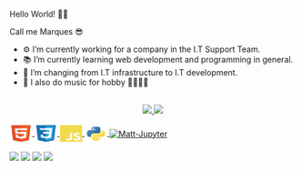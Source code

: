 Hello World! 🤘🏻

Call me Marques 😎
<br>

- ⚙ I’m currently working for a company in the I.T Support Team.
- 📚 I’m currently learning web development and programming in general.
- 👯 I’m changing from I.T infrastructure to I.T development.
- 🎵 I also do music for hobby 🎸🎷🥁🎹

<br>
<div align="center">
  <a href="https://github.com/Marques260">
  <img height="180em" src="https://github-readme-stats.vercel.app/api?username=Marques260&show_icons=true&theme=dark&include_all_commits=true&count_private=true"/>
  <img height="180em" src="https://github-readme-stats.vercel.app/api/top-langs/?username=Marques260&layout=compact&langs_count=7&theme=dark"/>
</div>
  
  <div style="display: inline_block"><br>
  <img align="center" alt="Matt-HTML" height="30" width="40" src="https://raw.githubusercontent.com/devicons/devicon/master/icons/html5/html5-original.svg">
  <img align="center" alt="Matt-CSS" height="30" width="40" src="https://raw.githubusercontent.com/devicons/devicon/master/icons/css3/css3-original.svg">
  <img align="center" alt="Matt-JS" height="30" width="40" src="https://raw.githubusercontent.com/devicons/devicon/master/icons/javascript/javascript-plain.svg">
  <img align="center" alt="Matt-Python" height="30" width="40" src="https://raw.githubusercontent.com/devicons/devicon/master/icons/python/python-original.svg">
  <img align="center" alt="Matt-Jupyter" height="30" width="40" src="https://cdn.jsdelivr.net/gh/devicons/devicon/icons/jupyter/jupyter-original-wordmark.svg">
 <!-- <img align="right" alt="Mateus-pic" height="150" style="border-radius:50px;" src=""> AVATAR Coming Soon!-->
</div>
  
 <br>
  
<div> 
  <a href = "mailto:mateus.marques260@hotmail.com"><img src="https://img.shields.io/badge/Microsoft_Outlook-0078D4?style=for-the-badge&logo=microsoft-outlook&logoColor=white" target="_blank"></a>
  <a href="https://github.com/Marques260" target="_blank"><img src="https://img.shields.io/badge/-LinkedIn-%230077B5?style=for-the-badge&logo=linkedin&logoColor=white" target="_blank"></a>
  <a href="https://www.instagram.com/marques_260/" target="_blank"><img src="https://img.shields.io/badge/-Instagram-%23E4405F?style=for-the-badge&logo=instagram&logoColor=white" target="_blank"></a>
  <a href="https://www.facebook.com/mateus.marquesdelima" target="_blank"><img src="https://img.shields.io/badge/Facebook-1877F2?style=for-the-badge&logo=facebook&logoColor=white" target="_blank"></a>
  
  
